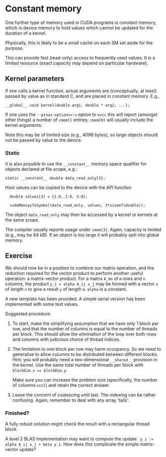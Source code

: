 # Constant memory

One further type of memory used in CUDA programs is *constant* memory,
which is device memory to hold values which cannot be updated for
the duration of a kernel.

Physically, this is likely to be a small cache on each SM set aside for
the purpose.

This can provide fast (read-only) access to frequently used values.
It is a limited resource (exact capacity may depend on particular
hardware).

## Kernel parameters

If one calls a kernel function, actual arguments are (conceptually, at
least) passed by value as in standard C, and are placed in constant memory.
E.g.,
```
__global__ void kernel(double arg1, double * arg2, ...);
```
If one uses the `--ptxas-options=-v` option to `nvcc` this will
report (amongst other things) a number of `cmem[]` entries;
`cmem[0]` will usually include the kernel arguments.

Note this may be of limited size (e.g., 4096 bytes), so large
objects should not be passed by value to the device.

### Static

It is also possible to use the `__constant__` memory space qualifier
for objects declared at file scope, e.g.:
```
static __constant__ double data_read_only[3];
```
Host values can be copied to the device with the API function
```
  double values[3] = {1.0, 2.0, 3.0};

  cudaMemcpyToSymbol(data_read_only, values, 3*sizeof(double));
```
The object `data_read_only` may then be accessed by a kernel or kernels
at the same scope.

The compiler usually reports usage under `cmem[3]`. Again, capacity
is limited (e.g., may be 64 kB). If an object is too large it will
probably spill into global memory.

## Exercise

We should now be in a position to combine our matrix operation, and
the reduction required for the vector product to perform another
useful operation: a matrix-vector product. For a matrix `A_mn` of
`m` rows and `n` columns, the product `y_i = alpha A_ij x_j` may be
formed with a vector `x` of length `n` to give a result `y` of
length `m`. `alpha` is a constant.

A new template has been provided. A simple serial version has been
implemented with some test values.

Suggested procedure:
1. To start, make the simplifying assumption that we have only 1 block
   per row, and that the number of columns is equal to the number of
   threads per block. This should allow the elimination of the loop
   over both rows and columns with judicious choice of thread indices.
2. The limitation to one block per row may harm occupancy. So we
   need to generalise to allow columns to be distributed between
   different blocks. Hint: you will probably need a two-dimensional
   `__shared__` provision in the kernel. Use the same total number
   of threads per block with `blockDim.x == blockDim.y`.

   Make sure you can increase the problem size (specifically, the number
   of columns `ncol`) and retain the correct answer.
3. Leave the concern of coalescing until last. The indexing can be rather
   confusing. Again, remember to deal with any array 'tails'.

### Finished?

A fully robust solution might check the result with a rectangular
thread block.

A level 2 BLAS implementation may want to compute the update
` y_i := alpha A_ij x_j + beta y_i`. How does this complicate
the simple matrix-vector update?
